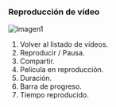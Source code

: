 ### Reproducción de vídeo

![Imagen1]()

1. Volver al listado de vídeos.
2. Reproducir / Pausa.
3. Compartir.
4. Película en reproducción.
5. Duración.
6. Barra de progreso.
7. Tiempo reproducido.


